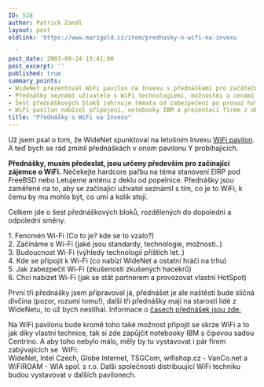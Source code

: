 ```yaml
---
ID: 528
author: Patrick Zandl
layout: post
oldlink: 'https://www.marigold.cz/item/prednasky-o-wifi-na-invexu

  '
post_date: 2003-09-24 13:41:00
post_excerpt: ''
published: true
summary_points:
- WideNet prezentoval WiFi pavilon na Invexu s přednáškami pro začátečníky.
- Přednášky seznámí uživatele s WiFi technologiemi, možnostmi a cenami.
- Šest přednáškových bloků zahrnuje témata od zabezpečení po provoz hotspotů.
- WiFi pavilon nabízel připojení, notebooky IBM a prezentaci firem z oboru.
title: "Přednášky o WiFi na Invexu"
---
```


<p>
Už jsem psal o tom, že WideNet spunktoval na letošním Invexu <A href="http://www.widenet.cz/wifilife/" target=_blank>WiFi pavilon</A>. A teď bych se rád zmínil přednáškách v onom pavilonu Y probíhajících. </p>

<p>
<STRONG>Přednášky, musím předeslat, jsou určeny především pro začínající zájemce o WiFi.</STRONG> Nečekejte hardcore pařbu na téma stanovení EIRP pod FreeBSD nebo Letujeme anténu z deklu od popelnice. Přednášky jsou zaměřené na to, aby se začínající uživatel seznámil s tím, co je to WiFi, k čemu by mu mohlo být, co umí a kolik stojí. </p>

<p>
Celkem jde o šest přednáškových bloků, rozdělených do dopolední a odpolední směny. </p>

<p>
1. Fenomén Wi-Fi (Co to je? kde se to vzalo?)<BR>2. Začínáme s Wi-Fi (jaké jsou standardy, technologie, možnosti..)<BR>3. Budoucnost Wi-Fi (výhledy technologií příštích let..)<BR>4. Kde se připojit k Wi-Fi (co nabízí WideNet a ostatní hráči na trhu)<BR>5. Jak zabezpečit Wi-Fi (zkušenosti zkušených hacekrů)<BR>6. Chci nabízet Wi-Fi (jak se stát partnerem a provozovat vlastní HotSpot)</p>

<p>
První tři přednášky jsem připravoval já, přednášet je ale naštěstí bude sličná dívčina (pozor, rozumí tomu!), další tři přednášky mají na starosti lidé z WideNetu, to už bych nestíhal. Informace o <A href="http://www.widenet.cz/wifilife/prednasky.php" target=_blank>časech přednášek jsou zde.</A> </p>

<p>
Na WiFi pavilonu bude kromě toho také možnost připojit se skrze WiFi a to jak díky vlastní technice, tak si zde zapůjčit notebooky IBM s čipovou sadou Centrino. A aby toho nebylo málo, měly by tu vystavovat i pár firem zabývajících se&#160; WiFi:<BR>WideNet, Intel Czech, Globe Internet, TSGCom, wifishop.cz - VanCo.net a WiFiROAM - WIA spol. s r.o. Další společnosti distribuující WiFi techniku budou vystavovat v dalších pavilonech. </p>